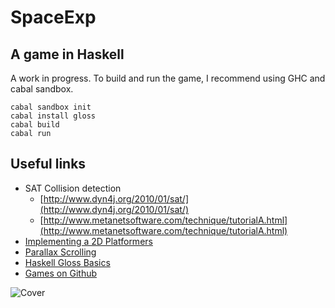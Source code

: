 # SpaceExp
A game in Haskell
---
A work in progress.
To build and run the game, I recommend using GHC and cabal sandbox.

```
cabal sandbox init
cabal install gloss
cabal build
cabal run
```

## Useful links
- SAT Collision detection
  * [http://www.dyn4j.org/2010/01/sat/](http://www.dyn4j.org/2010/01/sat/)
  * [http://www.metanetsoftware.com/technique/tutorialA.html](http://www.metanetsoftware.com/technique/tutorialA.html)
- [Implementing a 2D Platformers](http://www.gamedev.net/page/resources/_/technical/game-programming/the-guide-to-implementing-2d-platformers-r2936)
- [Parallax Scrolling](https://gamedevelopment.tutsplus.com/tutorials/parallax-scrolling-a-simple-effective-way-to-add-depth-to-a-2d-game--cms-21510)
- [Haskell Gloss Basics](http://andrew.gibiansky.com/blog/haskell/haskell-gloss/)
- [Games on Github](https://github.com/leereilly/games)

![Cover](https://github.com/linhlenguyen/SpaceJump/blob/master/bmp/cover.jpg)
